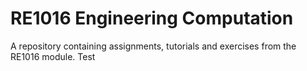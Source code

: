# RE1016 Engineering Computation
A repository containing assignments, tutorials and exercises from the RE1016 module. Test